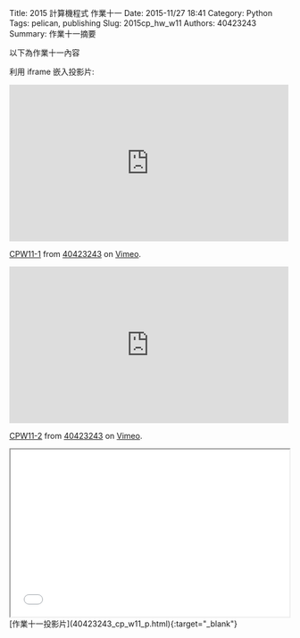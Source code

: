 Title: 2015 計算機程式 作業十一
Date: 2015-11/27 18:41
Category: Python
Tags: pelican, publishing
Slug: 2015cp_hw_w11
Authors: 40423243
Summary: 作業十一摘要

以下為作業十一內容

利用 iframe 嵌入投影片:

<iframe src="https://player.vimeo.com/video/151775884" width="500" height="281" frameborder="0" webkitallowfullscreen mozallowfullscreen allowfullscreen></iframe> <p><a href="https://vimeo.com/151775884">CPW11-1</a> from <a href="https://vimeo.com/user45620934">40423243</a> on <a href="https://vimeo.com">Vimeo</a>.</p>

<iframe src="https://player.vimeo.com/video/151773501" width="500" height="281" frameborder="0" webkitallowfullscreen mozallowfullscreen allowfullscreen></iframe> <p><a href="https://vimeo.com/151773501">CPW11-2</a> from <a href="https://vimeo.com/user45620934">40423243</a> on <a href="https://vimeo.com">Vimeo</a>.</p>

<iframe src="40423243_cp_w11_p.html" width="500" height="300"></iframe>
[作業十一投影片](40423243_cp_w11_p.html){:target="_blank"}